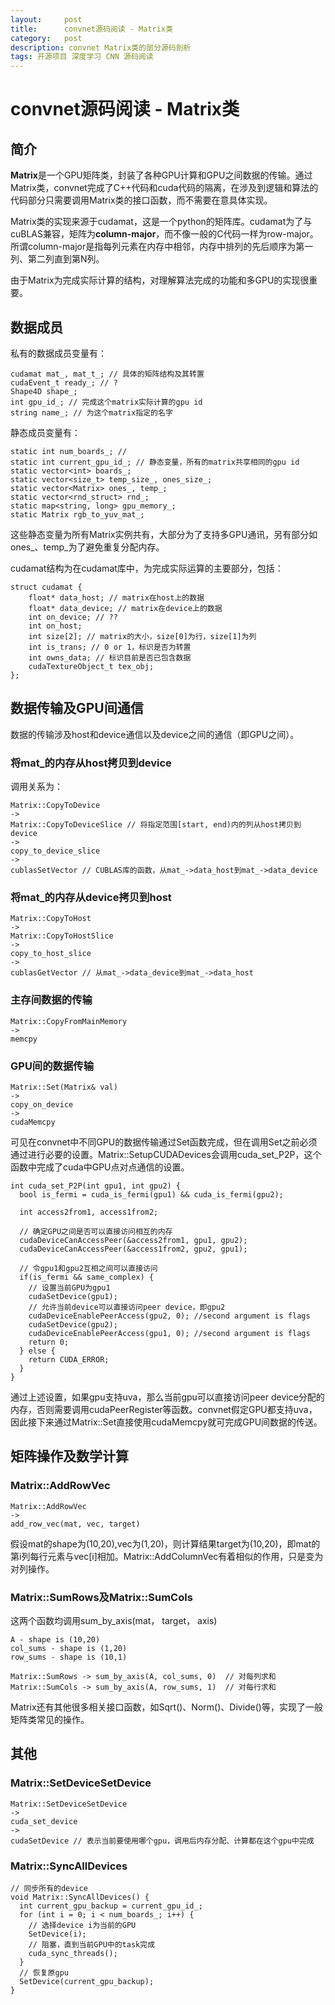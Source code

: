 ```yaml
---
layout:     post
title:      convnet源码阅读 - Matrix类
category:   post
description: convnet Matrix类的部分源码剖析
tags: 开源项目 深度学习 CNN 源码阅读
---
```


# convnet源码阅读 - Matrix类

## 简介
**Matrix**是一个GPU矩阵类，封装了各种GPU计算和GPU之间数据的传输。通过Matrix类，convnet完成了C++代码和cuda代码的隔离，在涉及到逻辑和算法的代码部分只需要调用Matrix类的接口函数，而不需要在意具体实现。

Matrix类的实现来源于cudamat，这是一个python的矩阵库。cudamat为了与cuBLAS兼容，矩阵为**column-major**，而不像一般的C代码一样为row-major。所谓column-major是指每列元素在内存中相邻，内存中排列的先后顺序为第一列、第二列直到第N列。

由于Matrix为完成实际计算的结构，对理解算法完成的功能和多GPU的实现很重要。

## 数据成员
私有的数据成员变量有：

	cudamat mat_, mat_t_; // 具体的矩阵结构及其转置
	cudaEvent_t ready_; // ?
	Shape4D shape_;
	int gpu_id_; // 完成这个matrix实际计算的gpu id
	string name_; // 为这个matrix指定的名字

静态成员变量有：

	static int num_boards_; // 
	static int current_gpu_id_; // 静态变量，所有的matrix共享相同的gpu id
	static vector<int> boards_;
	static vector<size_t> temp_size_, ones_size_;
	static vector<Matrix> ones_, temp_;
	static vector<rnd_struct> rnd_;
	static map<string, long> gpu_memory_;
	static Matrix rgb_to_yuv_mat_;
这些静态变量为所有Matrix实例共有，大部分为了支持多GPU通讯，另有部分如ones_、temp_为了避免重复分配内存。

cudamat结构为在cudamat库中，为完成实际运算的主要部分，包括：

	struct cudamat {
	    float* data_host; // matrix在host上的数据
	    float* data_device; // matrix在device上的数据
	    int on_device; // ??
	    int on_host;
	    int size[2]; // matrix的大小，size[0]为行，size[1]为列
	    int is_trans; // 0 or 1，标识是否为转置
	    int owns_data; // 标识目前是否已包含数据
	    cudaTextureObject_t tex_obj;
	};


## 数据传输及GPU间通信
数据的传输涉及host和device通信以及device之间的通信（即GPU之间）。
### 将mat_的内存从host拷贝到device
调用关系为：

	Matrix::CopyToDevice
	->
	Matrix::CopyToDeviceSlice // 将指定范围[start, end)内的列从host拷贝到device
	-> 
	copy_to_device_slice 
	->
	cublasSetVector // CUBLAS库的函数，从mat_->data_host到mat_->data_device

### 将mat_的内存从device拷贝到host
	Matrix::CopyToHost 
	-> 
	Matrix::CopyToHostSlice
	->
	copy_to_host_slice
	-> 
	cublasGetVector // 从mat_->data_device到mat_->data_host

### 主存间数据的传输
	Matrix::CopyFromMainMemory
	-> 
	memcpy
### GPU间的数据传输
	Matrix::Set(Matrix& val)
	->
	copy_on_device
	->
	cudaMemcpy
可见在convnet中不同GPU的数据传输通过Set函数完成，但在调用Set之前必须通过进行必要的设置。Matrix::SetupCUDADevices会调用cuda_set_P2P，这个函数中完成了cuda中GPU点对点通信的设置。

	int cuda_set_P2P(int gpu1, int gpu2) {
	  bool is_fermi = cuda_is_fermi(gpu1) && cuda_is_fermi(gpu2);
	  
	  int access2from1, access1from2;
	
	  // 确定GPU之间是否可以直接访问相互的内存
	  cudaDeviceCanAccessPeer(&access2from1, gpu1, gpu2); 
	  cudaDeviceCanAccessPeer(&access1from2, gpu2, gpu1);
	
	  // 令gpu1和gpu2互相之间可以直接访问
	  if(is_fermi && same_complex) {
		// 设置当前GPU为gpu1
	    cudaSetDevice(gpu1);
        // 允许当前device可以直接访问peer device，即gpu2
	    cudaDeviceEnablePeerAccess(gpu2, 0); //second argument is flags
	    cudaSetDevice(gpu2);
	    cudaDeviceEnablePeerAccess(gpu1, 0); //second argument is flags
	    return 0;
	  } else {
	    return CUDA_ERROR;
	  }
	}
通过上述设置，如果gpu支持uva，那么当前gpu可以直接访问peer device分配的内存，否则需要调用cudaPeerRegister等函数。convnet假定GPU都支持uva，因此接下来通过Matrix::Set直接使用cudaMemcpy就可完成GPU间数据的传送。


## 矩阵操作及数学计算 
### Matrix::AddRowVec
	Matrix::AddRowVec
	->
	add_row_vec(mat, vec, target)
假设mat的shape为(10,20),vec为(1,20)，则计算结果target为(10,20)，即mat的第i列每行元素与vec[i]相加。Matrix::AddColumnVec有着相似的作用，只是变为对列操作。

### Matrix::SumRows及Matrix::SumCols
这两个函数均调用sum_by_axis(mat， target， axis)

	A - shape is (10,20)
	col_sums - shape is (1,20)
	row_sums - shape is (10,1)
	
	Matrix::SumRows -> sum_by_axis(A, col_sums, 0)	// 对每列求和
	Matrix::SumCols -> sum_by_axis(A, row_sums, 1)	// 对每行求和
	
Matrix还有其他很多相关接口函数，如Sqrt()、Norm()、Divide()等，实现了一般矩阵类常见的操作。

## 其他

### Matrix::SetDeviceSetDevice
	Matrix::SetDeviceSetDevice
	-> 
	cuda_set_device
	->
	cudaSetDevice // 表示当前要使用哪个gpu，调用后内存分配、计算都在这个gpu中完成

### Matrix::SyncAllDevices
	// 同步所有的device
	void Matrix::SyncAllDevices() {
	  int current_gpu_backup = current_gpu_id_;
	  for (int i = 0; i < num_boards_; i++) {
		// 选择device i为当前的GPU
	    SetDevice(i);
		// 阻塞，直到当前GPU中的task完成
	    cuda_sync_threads();
	  }
	  // 恢复原gpu
	  SetDevice(current_gpu_backup);
	}
